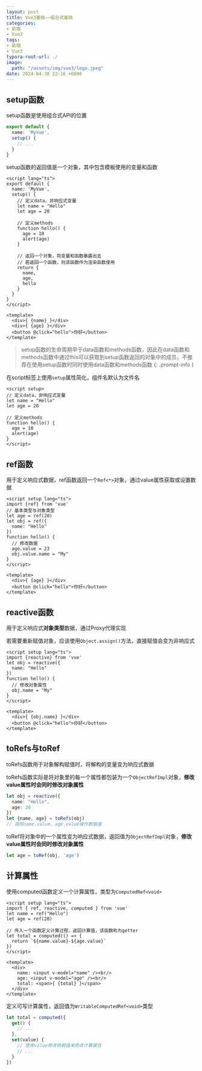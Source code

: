 ```yaml
---
layout: post
title: Vue3基础——组合式基础
categories:
- 前端
- Vue3
tags:
- 前端
- Vue3
typora-root-url: ./
image:
  path: "/assets/img/vue3/logo.jpeg"
date: 2024-04-30 22:16 +0800
---
```

## setup函数

setup函数是使用组合式API的位置

```ts
export default {
  name: 'MyVue',
  setup() {
    // ...
  }
}
```

setup函数的返回值是一个对象，其中包含模板使用的变量和函数

```vue
<script lang="ts">
export default {
  name: 'MyVue',
  setup() {
    // 定义data，非响应式变量
    let name = "Hello"
    let age = 20
    
    // 定义methods
    function hello() {
      age = 18
      alert(age)
    }

    // 返回一个对象，将变量和函数暴露出去
    // 若返回一个函数，则该函数作为渲染函数使用
    return {
      name,
      age,
      hello
    }
  }
}
</script>

<template>
  <div>{ {name} }</div>
  <div>{ {age} }</div>
  <button @click="hello">你好</button>
</template>
```

>   setup函数的生命周期早于data函数和methods函数，因此在data函数和methods函数中通过this可以获取到setup函数返回的对象中的成员，不推荐在使用setup函数时同时使用data函数和methods函数
{: .prompt-info }

在script标签上使用`setup`属性简化，组件名默认为文件名

```vue
<script setup>
// 定义data，非响应式变量
let name = "Hello"
let age = 20
    
// 定义methods
function hello() {
  age = 18
  alert(age)
}
</script>
```

## ref函数

用于定义响应式数据，ref函数返回一个`Ref<*>`对象，通过value属性获取或设置数据

```vue
<script setup lang="ts">
import {ref} from 'vue'
// 基本类型与对象类型
let age = ref(20)
let obj = ref({
  name: "Hello"
})
function hello() {
  // 修改数据
  age.value = 23
  obj.value.name = "My"
}
</script>

<template>
  <div>{ {age} }</div>
  <button @click="hello">你好</button>
</template>
```

## reactive函数

用于定义响应式**对象类型**数据，通过Proxy代理实现

若需要重新赋值对象，应该使用`Object.assign()`方法，直接赋值会变为非响应式

```vue
<script setup lang="ts">
import {reactive} from 'vue'
let obj = reactive({
  name: "Hello"
})
function hello() {
  // 修改对象属性
  obj.name = "My"
}
</script>

<template>
  <div>{ {obj.name} }</div>
  <button @click="hello">你好</button>
</template>
```

## toRefs与toRef

toRefs函数用于对象解构赋值时，将解构的变量变为响应式数据

toRefs函数实际是将对象里的每一个属性都包装为一个`ObjectRefImpl`对象，**修改value属性时会同时修改对象属性**

```ts
let obj = reactive({
  name: "Hello",
  age: 20
})
let {name, age} = toRefs(obj)
// 调用name.value、age.value操作数据值
```

toRef将对象中的一个属性变为响应式数据，返回值为`ObjectRefImpl`对象，**修改value属性时会同时修改对象属性**

```ts
let age = toRef(obj, 'age')
```

## 计算属性

使用computed函数定义一个计算属性，类型为`ComputedRef<void>`

```vue
<script setup lang="ts">
import { ref, reactive, computed } from 'vue'
let name = ref("Hello")
let age = ref(20)

// 传入一个函数定义计算过程，返回计算值，该函数称为getter
let total = computed(() => {
  return `${name.value}-${age.value}`
})
</script>

<template>
  <div>
    name: <input v-model="name" /><br/>
    age: <input v-model="age" /><br/>
    total: <span>{ {total} }</span>
  </div>
</template>
```

定义可写计算属性，返回值为`WritableComputedRef<void>`类型

```ts
let total = computed({
  get() {
    // ...
  },
  set(value) {
    // 使用value修改依赖值来修改计算属性
    // ...
  }
})
```



